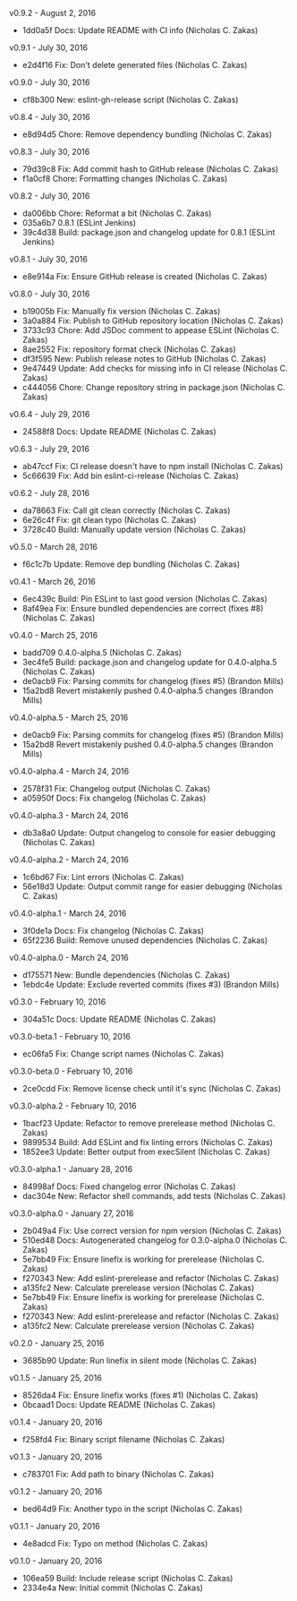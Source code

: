 v0.9.2 - August 2, 2016

* 1dd0a5f Docs: Update README with CI info (Nicholas C. Zakas)

v0.9.1 - July 30, 2016

* e2d4f16 Fix: Don't delete generated files (Nicholas C. Zakas)

v0.9.0 - July 30, 2016

* cf8b300 New: eslint-gh-release script (Nicholas C. Zakas)

v0.8.4 - July 30, 2016

* e8d94d5 Chore: Remove dependency bundling (Nicholas C. Zakas)

v0.8.3 - July 30, 2016

* 79d39c8 Fix: Add commit hash to GitHub release (Nicholas C. Zakas)
* f1a0cf8 Chore: Formatting changes (Nicholas C. Zakas)

v0.8.2 - July 30, 2016

* da006bb Chore: Reformat a bit (Nicholas C. Zakas)
* 035a6b7 0.8.1 (ESLint Jenkins)
* 39c4d38 Build: package.json and changelog update for 0.8.1 (ESLint Jenkins)

v0.8.1 - July 30, 2016

* e8e914a Fix: Ensure GitHub release is created (Nicholas C. Zakas)

v0.8.0 - July 30, 2016

* b19005b Fix: Manually fix version (Nicholas C. Zakas)
* 3a0a884 Fix: Publish to GitHub repository location (Nicholas C. Zakas)
* 3733c93 Chore: Add JSDoc comment to appease ESLint (Nicholas C. Zakas)
* 8ae2552 Fix: repository format check (Nicholas C. Zakas)
* df3f595 New: Publish release notes to GitHub (Nicholas C. Zakas)
* 9e47449 Update: Add checks for missing info in CI release (Nicholas C. Zakas)
* c444056 Chore: Change repository string in package.json (Nicholas C. Zakas)

v0.6.4 - July 29, 2016

* 24588f8 Docs: Update README (Nicholas C. Zakas)

v0.6.3 - July 29, 2016

* ab47ccf Fix: CI release doesn't have to npm install (Nicholas C. Zakas)
* 5c66639 Fix: Add bin eslint-ci-release (Nicholas C. Zakas)

v0.6.2 - July 28, 2016

* da78663 Fix: Call git clean correctly (Nicholas C. Zakas)
* 6e26c4f Fix: git clean typo (Nicholas C. Zakas)
* 3728c40 Build: Manually update version (Nicholas C. Zakas)

v0.5.0 - March 28, 2016

* f6c1c7b Update: Remove dep bundling (Nicholas C. Zakas)

v0.4.1 - March 26, 2016

* 6ec439c Build: Pin ESLint to last good version (Nicholas C. Zakas)
* 8af49ea Fix: Ensure bundled dependencies are correct (fixes #8) (Nicholas C. Zakas)

v0.4.0 - March 25, 2016

* badd709 0.4.0-alpha.5 (Nicholas C. Zakas)
* 3ec4fe5 Build: package.json and changelog update for 0.4.0-alpha.5 (Nicholas C. Zakas)
* de0acb9 Fix: Parsing commits for changelog (fixes #5) (Brandon Mills)
* 15a2bd8 Revert mistakenly pushed 0.4.0-alpha.5 changes (Brandon Mills)

v0.4.0-alpha.5 - March 25, 2016

* de0acb9 Fix: Parsing commits for changelog (fixes #5) (Brandon Mills)
* 15a2bd8 Revert mistakenly pushed 0.4.0-alpha.5 changes (Brandon Mills)

v0.4.0-alpha.4 - March 24, 2016

* 2578f31 Fix: Changelog output (Nicholas C. Zakas)
* a05950f Docs: Fix changelog (Nicholas C. Zakas)

v0.4.0-alpha.3 - March 24, 2016

* db3a8a0 Update: Output changelog to console for easier debugging (Nicholas C. Zakas)

v0.4.0-alpha.2 - March 24, 2016

* 1c6bd67 Fix: Lint errors (Nicholas C. Zakas)
* 56e18d3 Update: Output commit range for easier debugging (Nicholas C. Zakas)

v0.4.0-alpha.1 - March 24, 2016

* 3f0de1a Docs: Fix changelog (Nicholas C. Zakas)
* 65f2236 Build: Remove unused dependencies (Nicholas C. Zakas)

v0.4.0-alpha.0 - March 24, 2016

* d175571 New: Bundle dependencies (Nicholas C. Zakas)
* 1ebdc4e Update: Exclude reverted commits (fixes #3) (Brandon Mills)

v0.3.0 - February 10, 2016

* 304a51c Docs: Update README (Nicholas C. Zakas)

v0.3.0-beta.1 - February 10, 2016

* ec06fa5 Fix: Change script names (Nicholas C. Zakas)

v0.3.0-beta.0 - February 10, 2016

* 2ce0cdd Fix: Remove license check until it's sync (Nicholas C. Zakas)

v0.3.0-alpha.2 - February 10, 2016

* 1bacf23 Update: Refactor to remove prerelease method (Nicholas C. Zakas)
* 9899534 Build: Add ESLint and fix linting errors (Nicholas C. Zakas)
* 1852ee3 Update: Better output from execSilent (Nicholas C. Zakas)

v0.3.0-alpha.1 - January 28, 2016

* 84998af Docs: Fixed changelog error (Nicholas C. Zakas)
* dac304e New: Refactor shell commands, add tests (Nicholas C. Zakas)

v0.3.0-alpha.0 - January 27, 2016

* 2b049a4 Fix: Use correct version for npm version (Nicholas C. Zakas)
* 510ed48 Docs: Autogenerated changelog for 0.3.0-alpha.0 (Nicholas C. Zakas)
* 5e7bb49 Fix: Ensure linefix is working for prerelease (Nicholas C. Zakas)
* f270343 New: Add eslint-prerelease and refactor (Nicholas C. Zakas)
* a135fc2 New: Calculate prerelease version (Nicholas C. Zakas)
* 5e7bb49 Fix: Ensure linefix is working for prerelease (Nicholas C. Zakas)
* f270343 New: Add eslint-prerelease and refactor (Nicholas C. Zakas)
* a135fc2 New: Calculate prerelease version (Nicholas C. Zakas)

v0.2.0 - January 25, 2016

* 3685b90 Update: Run linefix in silent mode (Nicholas C. Zakas)

v0.1.5 - January 25, 2016

* 8526da4 Fix: Ensure linefix works (fixes #1) (Nicholas C. Zakas)
* 0bcaad1 Docs: Update README (Nicholas C. Zakas)

v0.1.4 - January 20, 2016

* f258fd4 Fix: Binary script filename (Nicholas C. Zakas)

v0.1.3 - January 20, 2016

* c783701 Fix: Add path to binary (Nicholas C. Zakas)

v0.1.2 - January 20, 2016

* bed64d9 Fix: Another typo in the script (Nicholas C. Zakas)

v0.1.1 - January 20, 2016

* 4e8adcd Fix: Typo on method (Nicholas C. Zakas)

v0.1.0 - January 20, 2016

* 106ea59 Build: Include release script (Nicholas C. Zakas)
* 2334e4a New: Initial commit (Nicholas C. Zakas)

